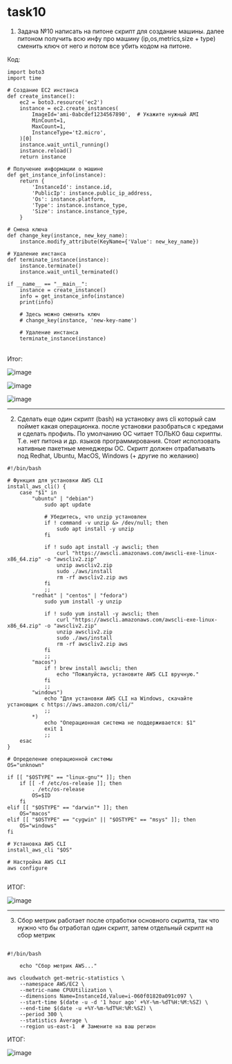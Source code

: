 # task10
1. Задача  №10 написать на питоне скрипт для создание машины. далее питоном получить всю инфу про машину (ip,os,metrics,size + type) сменить ключ от него и потом все убить кодом на питоне. <br>


Код: <br>
```
import boto3
import time

# Создание EC2 инстанса
def create_instance():
    ec2 = boto3.resource('ec2')
    instance = ec2.create_instances(
        ImageId='ami-0abcdef1234567890',  # Укажите нужный AMI
        MinCount=1,
        MaxCount=1,
        InstanceType='t2.micro',
    )[0]
    instance.wait_until_running()
    instance.reload()
    return instance

# Получение информации о машине
def get_instance_info(instance):
    return {
        'InstanceId': instance.id,
        'PublicIp': instance.public_ip_address,
        'Os': instance.platform,
        'Type': instance.instance_type,
        'Size': instance.instance_type,
    }

# Смена ключа
def change_key(instance, new_key_name):
    instance.modify_attribute(KeyName={'Value': new_key_name})

# Удаление инстанса
def terminate_instance(instance):
    instance.terminate()
    instance.wait_until_terminated()

if __name__ == "__main__":
    instance = create_instance()
    info = get_instance_info(instance)
    print(info)
    
    # Здесь можно сменить ключ
    # change_key(instance, 'new-key-name')
    
    # Удаление инстанса
    terminate_instance(instance)
  ```
<br>
Итог: <br>

![image](https://github.com/user-attachments/assets/e1bae927-4c14-408b-b70d-07b402f962a1) <br>


![image](https://github.com/user-attachments/assets/12fa071b-56b2-40b9-bf36-c7afecac9fec) <br>


![image](https://github.com/user-attachments/assets/cbe3e3df-eeb5-49ca-bc34-b957871eab41) <br>
______________________________________________________________________________________________

2. Сделать еще один скрипт (bash) на установку aws cli который сам поймет какая операционка. после установки разобраться с кредами и сделать профиль. По умолчанию ОС читает ТОЛЬКО баш скрипты. Т.е. нет питона и др. языков программирования. Стоит исползовать нативные пакетные менеджеры ОС. Скрипт должен отрабатывать под Redhat, Ubuntu, MacOS, Windows (+ другие по желанию) <br>

```
#!/bin/bash

# Функция для установки AWS CLI
install_aws_cli() {
    case "$1" in
        "ubuntu" | "debian")
            sudo apt update

            # Убедитесь, что unzip установлен
            if ! command -v unzip &> /dev/null; then
                sudo apt install -y unzip
            fi

            if ! sudo apt install -y awscli; then
                curl "https://awscli.amazonaws.com/awscli-exe-linux-x86_64.zip" -o "awscliv2.zip"
                unzip awscliv2.zip
                sudo ./aws/install
                rm -rf awscliv2.zip aws
            fi
            ;;
        "redhat" | "centos" | "fedora")
            sudo yum install -y unzip

            if ! sudo yum install -y awscli; then
                curl "https://awscli.amazonaws.com/awscli-exe-linux-x86_64.zip" -o "awscliv2.zip"
                unzip awscliv2.zip
                sudo ./aws/install
                rm -rf awscliv2.zip aws
            fi
            ;;
        "macos")
            if ! brew install awscli; then
                echo "Пожалуйста, установите AWS CLI вручную."
            fi
            ;;
        "windows")
            echo "Для установки AWS CLI на Windows, скачайте установщик с https://aws.amazon.com/cli/"
            ;;
        *)
            echo "Операционная система не поддерживается: $1"
            exit 1
            ;;
    esac
}

# Определение операционной системы
OS="unknown"

if [[ "$OSTYPE" == "linux-gnu"* ]]; then
    if [[ -f /etc/os-release ]]; then
        . /etc/os-release
        OS=$ID
    fi
elif [[ "$OSTYPE" == "darwin"* ]]; then
    OS="macos"
elif [[ "$OSTYPE" == "cygwin" || "$OSTYPE" == "msys" ]]; then
    OS="windows"
fi

# Установка AWS CLI
install_aws_cli "$OS"

# Настройка AWS CLI
aws configure


```

ИТОГ: <br>

![image](https://github.com/user-attachments/assets/f6f22019-2197-4e1c-a546-6aa2ae35c378) <br>

_________________________________________________________________________________________

3. Сбор метрик работает после отработки основного скрипта, так что нужно что бы отработал один скрипт, затем отдельный скрипт на сбор метрик <br>

```
 
#!/bin/bash

    echo "Сбор метрик AWS..."

aws cloudwatch get-metric-statistics \
    --namespace AWS/EC2 \
    --metric-name CPUUtilization \
    --dimensions Name=InstanceId,Value=i-060f01820a091c097 \
    --start-time $(date -u -d '1 hour ago' +%Y-%m-%dT%H:%M:%SZ) \
    --end-time $(date -u +%Y-%m-%dT%H:%M:%SZ) \
    --period 300 \
    --statistics Average \
    --region us-east-1  # Замените на ваш регион

```

ИТОГ: <br>

![image](https://github.com/user-attachments/assets/35374ce0-9f77-42ab-b301-385ead659a60)









